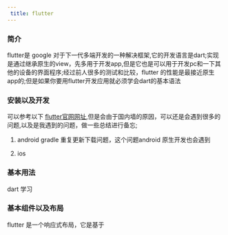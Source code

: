 ```yaml
---
 title: flutter 
---
```


### 简介

flutter是 google 对于下一代多端开发的一种解决框架,它的开发语言是dart;实现是通过继承原生的view，先多用于开发app,但是它也是可以用于开发pc和一下其他的设备的界面程序;经过前人很多的测试和比较，flutter 的性能是最接近原生app的;但是如果你要用flutter开发应用就必须学会dart的基本语法

### 安装以及开发

可以参考以下 [flutter官网网址](https://flutterchina.club/),但是会由于国内墙的原因，可以还是会遇到很多的问题,以及是我遇到的问题，做一些总结进行备忘;

1. android gradle 重复更新下载问题，这个问题android 原生开发也会遇到

2. ios

### 基本用法

dart 学习



### 基本组件以及布局

flutter 是一个响应式布局，它是基于

